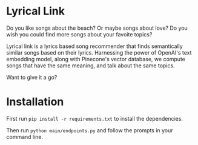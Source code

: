 # Lyrical Link


Do you like songs about the beach? Or maybe songs about love? Do you wish you could find more songs about your favoite topics?

Lyrical link is a lyrics based song recommender that finds semantically similar songs based on their lyrics. Harnessing the power of OpenAI's text embedding model, along with Pinecone's vector database, we compute songs that have the same meaning, and talk about the same topics.

Want to give it a go?

# Installation

First run `pip install -r requirements.txt` to install the dependencies. 

Then run `python main/endpoints.py` and follow the prompts in your command line.

